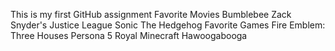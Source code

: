 This is my first GitHub assignment
Favorite Movies
Bumblebee
Zack Snyder's Justice League
Sonic The Hedgehog
Favorite Games
Fire Emblem: Three Houses
Persona 5 Royal
Minecraft
Hawoogabooga